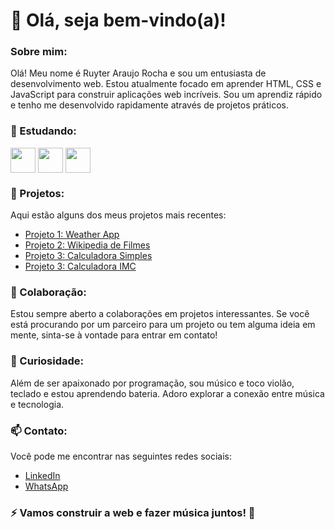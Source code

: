 # 👋 **Olá, seja bem-vindo(a)!**

### Sobre mim:
Olá! Meu nome é Ruyter Araujo Rocha e sou um entusiasta de desenvolvimento web. Estou atualmente focado em aprender HTML, CSS e JavaScript para construir aplicações web incríveis. Sou um aprendiz rápido e tenho me desenvolvido rapidamente através de projetos práticos.

### 🌱 Estudando:
<img width="40px" align="center" src="https://cdn.jsdelivr.net/gh/devicons/devicon/icons/css3/css3-original-wordmark.svg"  /> <img width="40px" align="center" src="https://cdn.jsdelivr.net/gh/devicons/devicon/icons/html5/html5-original-wordmark.svg" /> <img width="40px" align="center" src="https://cdn.jsdelivr.net/gh/devicons/devicon/icons/javascript/javascript-plain.svg" />
          

          
          

### 💼 Projetos:
Aqui estão alguns dos meus projetos mais recentes:

- [Projeto 1: Weather App](https://ruyteer.github.io/Portfolio/)
- [Projeto 2: Wikipedia de Filmes](link-do-projeto)
- [Projeto 3: Calculadora Simples](link-do-projeto)
- [Projeto 3: Calculadora IMC](link-do-projeto)

### 👯 Colaboração:
Estou sempre aberto a colaborações em projetos interessantes. Se você está procurando por um parceiro para um projeto ou tem alguma ideia em mente, sinta-se à vontade para entrar em contato!

### 🎵 Curiosidade:
Além de ser apaixonado por programação, sou músico e toco violão, teclado e estou aprendendo bateria. Adoro explorar a conexão entre música e tecnologia.

### 📫 Contato:
Você pode me encontrar nas seguintes redes sociais:

- [LinkedIn](https://linkedin/ruyter)
- [WhatsApp](wa.me/61999134129)

### ⚡ Vamos construir a web e fazer música juntos! 🚀
